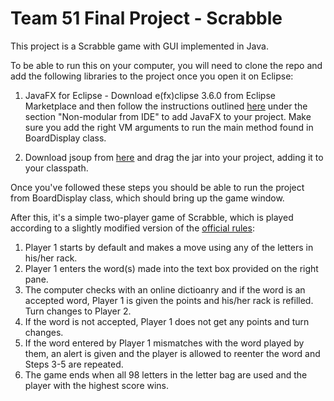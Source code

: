 # Team 51 Final Project - Scrabble 

This project is a Scrabble game with GUI implemented in Java. 

To be able to run this on your computer, you will need to clone the repo and 
add the following libraries to the project once you open it on Eclipse:

1. JavaFX for Eclipse - Download e(fx)clipse 3.6.0 from Eclipse Marketplace and then follow the instructions outlined
[here](https://openjfx.io/openjfx-docs/#install-javafx) under the section "Non-modular from IDE" to add JavaFX to your project.
Make sure you add the right VM arguments to run the main method found in BoardDisplay class. 

2. Download jsoup from [here](https://jsoup.org/download) and drag the jar into your project, adding it to your classpath. 

Once you've followed these steps you should be able to run the project from BoardDisplay class, 
which should bring up the game window. 

After this, it's a simple two-player game of Scrabble, which is played according to a slightly modified version 
of the [official rules](https://scrabble.hasbro.com/en-us/rules):

1. Player 1 starts by default and makes a move using any of the letters in his/her rack.
2. Player 1 enters the word(s) made into the text box provided on the right pane. 
3. The computer checks with an online dictioanry and if the word is an accepted word, 
Player 1 is given the points and his/her rack is refilled. Turn changes to Player 2.
4. If the word is not accepted, Player 1 does not get any points and turn changes. 
5. If the word entered by Player 1 mismatches with the word played by them, an alert is given and the player is allowed to
reenter the word and Steps 3-5 are repeated. 
6. The game ends when all 98 letters in the letter bag are used and the player with the highest score wins. 


